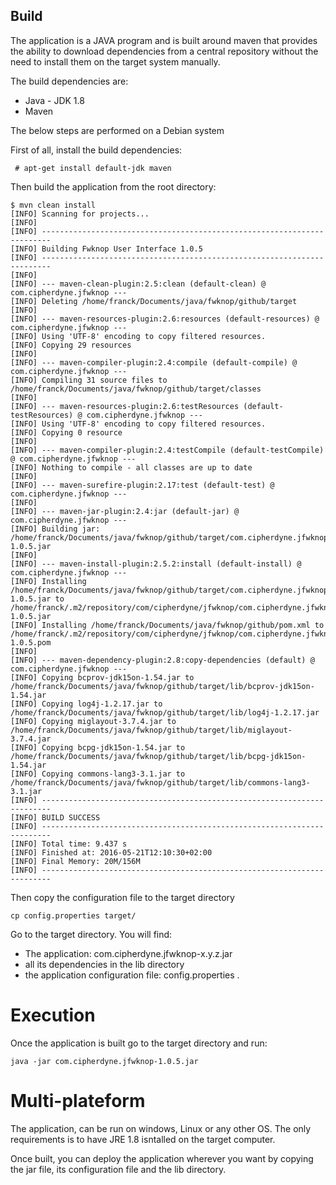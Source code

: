 ## Build

The application is a JAVA program and is built around maven that provides the ability to download dependencies from a central repository without the need to install them on the target system manually.

The build dependencies are:

* Java - JDK 1.8
* Maven


The below steps are performed on a Debian system

First of all, install the build dependencies:

```
 # apt-get install default-jdk maven
```

Then build the application from the root directory:

```
$ mvn clean install
[INFO] Scanning for projects...
[INFO]                                                                         
[INFO] ------------------------------------------------------------------------
[INFO] Building Fwknop User Interface 1.0.5
[INFO] ------------------------------------------------------------------------
[INFO] 
[INFO] --- maven-clean-plugin:2.5:clean (default-clean) @ com.cipherdyne.jfwknop ---
[INFO] Deleting /home/franck/Documents/java/fwknop/github/target
[INFO] 
[INFO] --- maven-resources-plugin:2.6:resources (default-resources) @ com.cipherdyne.jfwknop ---
[INFO] Using 'UTF-8' encoding to copy filtered resources.
[INFO] Copying 29 resources
[INFO] 
[INFO] --- maven-compiler-plugin:2.4:compile (default-compile) @ com.cipherdyne.jfwknop ---
[INFO] Compiling 31 source files to /home/franck/Documents/java/fwknop/github/target/classes
[INFO] 
[INFO] --- maven-resources-plugin:2.6:testResources (default-testResources) @ com.cipherdyne.jfwknop ---
[INFO] Using 'UTF-8' encoding to copy filtered resources.
[INFO] Copying 0 resource
[INFO] 
[INFO] --- maven-compiler-plugin:2.4:testCompile (default-testCompile) @ com.cipherdyne.jfwknop ---
[INFO] Nothing to compile - all classes are up to date
[INFO] 
[INFO] --- maven-surefire-plugin:2.17:test (default-test) @ com.cipherdyne.jfwknop ---
[INFO] 
[INFO] --- maven-jar-plugin:2.4:jar (default-jar) @ com.cipherdyne.jfwknop ---
[INFO] Building jar: /home/franck/Documents/java/fwknop/github/target/com.cipherdyne.jfwknop-1.0.5.jar
[INFO] 
[INFO] --- maven-install-plugin:2.5.2:install (default-install) @ com.cipherdyne.jfwknop ---
[INFO] Installing /home/franck/Documents/java/fwknop/github/target/com.cipherdyne.jfwknop-1.0.5.jar to /home/franck/.m2/repository/com/cipherdyne/jfwknop/com.cipherdyne.jfwknop/1.0.5/com.cipherdyne.jfwknop-1.0.5.jar
[INFO] Installing /home/franck/Documents/java/fwknop/github/pom.xml to /home/franck/.m2/repository/com/cipherdyne/jfwknop/com.cipherdyne.jfwknop/1.0.5/com.cipherdyne.jfwknop-1.0.5.pom
[INFO] 
[INFO] --- maven-dependency-plugin:2.8:copy-dependencies (default) @ com.cipherdyne.jfwknop ---
[INFO] Copying bcprov-jdk15on-1.54.jar to /home/franck/Documents/java/fwknop/github/target/lib/bcprov-jdk15on-1.54.jar
[INFO] Copying log4j-1.2.17.jar to /home/franck/Documents/java/fwknop/github/target/lib/log4j-1.2.17.jar
[INFO] Copying miglayout-3.7.4.jar to /home/franck/Documents/java/fwknop/github/target/lib/miglayout-3.7.4.jar
[INFO] Copying bcpg-jdk15on-1.54.jar to /home/franck/Documents/java/fwknop/github/target/lib/bcpg-jdk15on-1.54.jar
[INFO] Copying commons-lang3-3.1.jar to /home/franck/Documents/java/fwknop/github/target/lib/commons-lang3-3.1.jar
[INFO] ------------------------------------------------------------------------
[INFO] BUILD SUCCESS
[INFO] ------------------------------------------------------------------------
[INFO] Total time: 9.437 s
[INFO] Finished at: 2016-05-21T12:10:30+02:00
[INFO] Final Memory: 20M/156M
[INFO] ------------------------------------------------------------------------
```
Then copy the configuration file to the target directory

```
cp config.properties target/
```

Go to the target directory. You will find:

* The application: com.cipherdyne.jfwknop-x.y.z.jar
* all its dependencies in the lib directory
* the application configuration file: config.properties .


# Execution

Once the application is built go to the target directory and run:
```
java -jar com.cipherdyne.jfwknop-1.0.5.jar
```

# Multi-plateform
The application, can be run on windows, Linux or any other OS. The only requirements is to have JRE 1.8 isntalled on the target computer.

Once built, you can deploy the application wherever you want by copying the jar file, its configuration file and the lib directory.


